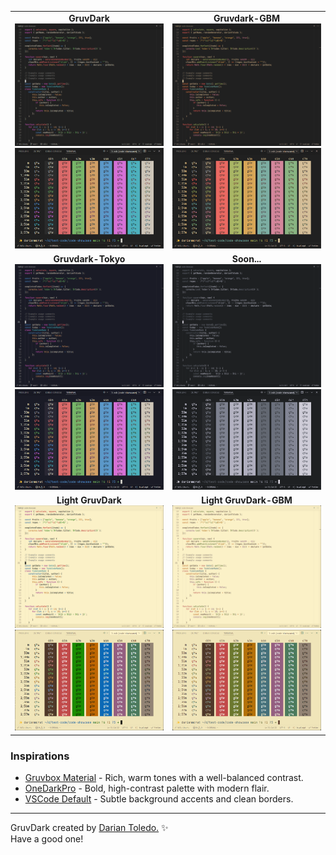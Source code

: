 <table width="100%">
  <tr>
    <td width="50%">
      <div style="text-align:center; font-weight:bold;">GruvDark</div>
      <img src="images/gruvdark.png" width="100%">
      <img src="images/palette-gruvdark.png" width="100%">
    </td>
    <td width="50%">
      <div style="text-align:center; font-weight:bold;">Gruvdark-GBM</div>
      <img src="images/gruvdark-gbm.png" width="100%">
      <img src="images/palette-gruvdark-gbm.png" width="100%">
    </td>
  </tr>
  <tr>
    <td width="50%">
      <div style="text-align:center; font-weight:bold;">Gruvdark-Tokyo</div>
      <img src="images/gruvdark-tokyo.png" width="100%">
      <img src="images/palette-gruvdark-tokyo.png" width="100%">
    </td>
    <td width="50%">
      <div style="text-align:center; font-weight:bold;">Soon...</div>
      <img src="images/gruvdark-mono.png" width="100%">
      <img src="images/palette-gruvdark-mono.png" width="100%">
    </td>
  </tr>
  <tr>
    <td width="50%">
      <div style="text-align:center; font-weight:bold;">Light GruvDark</div>
      <img src="images/light-gruvdark.png" width="100%">
      <img src="images/palette-light-gruvdark.png" width="100%">
    </td>
    <td width="50%">
      <div style="text-align:center; font-weight:bold;">Light GruvDark-GBM</div>
      <img src="images/light-gruvdark-gbm.png" width="100%">
      <img src="images/palette-light-gruvdark-gbm.png" width="100%">
    </td>
  </tr>
</table>

### Inspirations

-  [Gruvbox Material](https://github.com/sainnhe/gruvbox-material-vscode) - Rich, warm tones with a well-balanced contrast.
-  [OneDarkPro](https://github.com/Binaryify/OneDark-Pro) - Bold, high-contrast palette with modern flair.
-  [VSCode Default](https://github.com/microsoft/vscode) - Subtle background accents and clean borders.

---

GruvDark created by <a href="https://github.com/darianmorat">Darian Toledo.</a> ✨ <br />
Have a good one!
